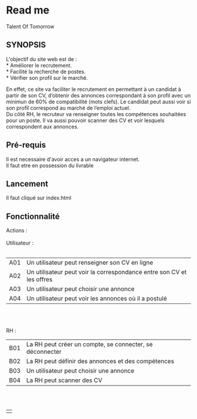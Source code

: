 <!doctype html>
<html>
  <title>README</title>
  <meta charset="utf-8">
  <link rel="stylesheet" type="text/css" href="../static/style.css">
  <link rel="canonical" href="https://www.npmjs.org/doc/README.html">
  <script async=true src="../../static/toc.js"></script>

  <body>
    <div id="wrapper">

<h1>Read me</a></h1> <p>Talent Of Tomorrow</p>
<h2 id="synopsis">SYNOPSIS</h2>
<p></p>
<p>L'objectif du site web est de :</br>
* Améliorer le recrutement. </br>
* Facilité la recherche de postes. </br>
* Vérifier son profil sur le marché.</br>


En effet, ce site va faciliter le recrutement en permettant à un candidat à partir de son CV, d’obtenir des annonces correspondant à son profil avec un minimun de 60% de compatibilité (mots clefs). Le candidat peut aussi voir si son profil correspond au marché de l’emploi actuel. </br>
Du côté RH, le recruteur va renseigner toutes les compétences souhaitées pour un poste. Il va aussi pouvoir scanner des CV et voir lesquels correspondent aux annonces.
<h2 id="important">Pré-requis</h2>
<p>Il est necessaire d'avoir acces a un navigateur internet.</br>Il faut etre en possession du livrable </p>
<h2 id="important">Lancement</h2>
<p>Il faut cliqué sur index.html</p>
<h2 id="important">Fonctionnalité</h2>
<table>
Actions :
</br>
</br>
Utilisateur :
<table>
<tr>
<td>A01</td>
<td>Un utilisateur peut renseigner son CV en ligne</td>
</tr>
<tr>
<td>A02</td>
<td>Un utilisateur peut voir la correspondance entre son CV et les offres</td>
<tr>
<td>A03</td>
<td>Un utilisateur peut choisir une annonce</td>
</tr>
<td>A04</td>
<td>Un utilisateur peut voir les annonces où il a postulé</td>
</tr>
</table>
</br></br>

RH :
<table>
<tr>
<td>B01</td>
<td>La RH peut créer un compte, se connecter, se déconnecter</td>
</tr>
<tr>
<td>B02</td>
<td>La RH peut définir des annonces et des compétences</td>
<tr>
<td>B03</td>
<td>Un utilisateur peut choisir une annonce</td>
</tr>
<td>B04</td>
<td>La RH peut scanner des CV</td>
</tr>
</table>
</br></br>
<table>
<tr>
<td>

